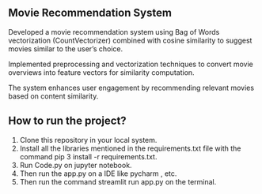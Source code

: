 ##                   Movie Recommendation System
          
 
Developed a movie recommendation system using Bag of Words vectorization (CountVectorizer) 
combined with cosine similarity to suggest movies similar to the user’s choice.

Implemented preprocessing and vectorization techniques 
to convert movie overviews into feature vectors for similarity computation.

The system enhances user engagement by recommending 
relevant movies based on content similarity.

##                       How to run the project?
                 
1. Clone this repository in your local system.
2. Install all the libraries mentioned in the requirements.txt file with the command pip 3 install -r requirements.txt.
3. Run Code.py on jupyter notebook.
4. Then run the app.py on a IDE like pycharm , etc.
5. Then run the command streamlit run app.py on the terminal.

   
